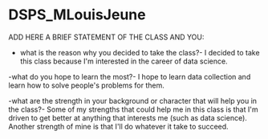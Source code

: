 # DSPS_MLouisJeune


ADD HERE A BRIEF STATEMENT OF THE CLASS AND YOU:

- what is the reason why you decided to take the class?- I decided to take this class because I'm interested in the career of data science.

-what do you hope to learn the most?- I hope to learn data collection and learn how to solve people's problems for them.

-what are the strength in your background or character that will help you in the class?- Some of my strengths that could help me in this class is that I'm driven to get better at anything that interests me (such as data science). Another strength of mine is that I'll do whatever it take to succeed.
